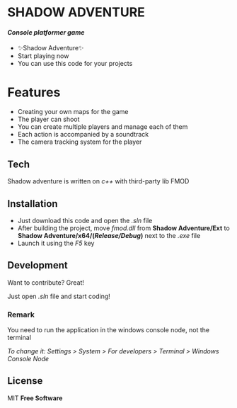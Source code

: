 # SHADOW ADVENTURE
#### _Console platformer game_

- ✨Shadow Adventure✨
- Start playing now
- You can use this code for your projects

# Features

- Creating your own maps for the game
- The player can shoot
- You can create multiple players and manage each of them
- Each action is accompanied by a soundtrack
- The camera tracking system for the player

## Tech

Shadow adventure is written on _c++_ with third-party lib FMOD

## Installation
- Just download this code and open the _.sln_ file
- After building the project, move _fmod.dll_ from **Shadow Adventure/Ext** to **Shadow Adventure/x64/(_Release/Debug_)** next to the _.exe_ file
- Launch it using the _F5_ key

## Development

Want to contribute? Great!

Just open _.sln_ file and start coding!

### Remark

You need to run the application in the windows console node, not the terminal 

_To change it: Settings > System > For developers > Terminal > Windows Console Node_

## License

MIT
**Free Software**
